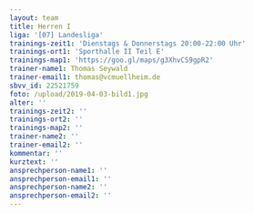 ```yaml
---
layout: team
title: Herren I
liga: '[07] Landesliga'
trainings-zeit1: 'Dienstags & Donnerstags 20:00-22:00 Uhr'
trainings-ort1: 'Sporthalle II Teil E'
trainings-map1: 'https://goo.gl/maps/g3XhvCS9gpR2'
trainer-name1: Thomas Seywald
trainer-email1: thomas@vcmuellheim.de
sbvv_id: 22521759
foto: /upload/2019-04-03-bild1.jpg
alter: ''
trainings-zeit2: ''
trainings-ort2: ''
trainings-map2: ''
trainer-name2: ''
trainer-email2: ''
kommentar: ''
kurztext: ''
ansprechperson-name1: ''
ansprechperson-email1: ''
ansprechperson-name2: ''
ansprechperson-email2: ''
---
```


